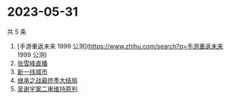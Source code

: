 # 2023-05-31

共 5 条

<!-- BEGIN -->
<!-- 最后更新时间 Wed May 31 2023 18:09:11 GMT+0800 (China Standard Time) -->

1. [手游重返未来 1999 公测](https://www.zhihu.com/search?q=手游重返未来 1999
   公测)
1. [张雪峰直播](https://www.zhihu.com/search?q=张雪峰直播)
1. [新一线城市](https://www.zhihu.com/search?q=新一线城市)
1. [继承之战最终季大结局](https://www.zhihu.com/search?q=继承之战最终季大结局)
1. [吴谢宇案二审维持原判](https://www.zhihu.com/search?q=吴谢宇案二审维持原判)

<!-- END -->
